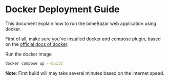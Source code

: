 # Docker Deployment Guide

This document explain how to run the bimeBazar web application using docker.

First of all, make sure you've installed docker and compose plugin, based on the
[official docs of docker](https://docs.docker.com/compose/install/).


Run the docker image

```bash
docker compose up --build
```

**Note**: First build will may take several minutes based on the internet speed.